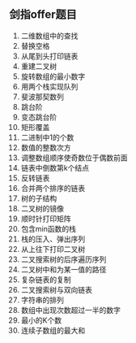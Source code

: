 ## 剑指offer题目

1. 二维数组中的查找
2. 替换空格
3. 从尾到头打印链表
4. 重建二叉树
5. 旋转数组的最小数字
6. 用两个栈实现队列
7. 斐波那契数列
8. 跳台阶
9. 变态跳台阶
10. 矩形覆盖
11. 二进制中1的个数
12. 数值的整数次方
13. 调整数组顺序使奇数位于偶数前面
14. 链表中倒数第k个结点
15. 反转链表
16. 合并两个排序的链表
17. 树的子结构
18. 二叉树的镜像
19. 顺时针打印矩阵
20. 包含min函数的栈
21. 栈的压入、弹出序列
22. 从上往下打印二叉树
23. 二叉搜索树的后序遍历序列
24. 二叉树中和为某一值的路径
25. 复杂链表的复制
26. 二叉搜索树与双向链表
27. 字符串的排列
28. 数组中出现次数超过一半的数字
29. 最小的K个数
30. 连续子数组的最大和
